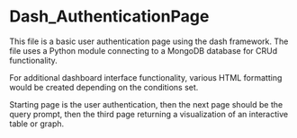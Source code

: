# Dash_AuthenticationPage
This file is a basic user authentication page using the dash framework. The file uses a Python module connecting to a MongoDB database for CRUd functionality. 

For additional dashboard interface functionality, various HTML formatting would be created depending on the conditions set.

Starting page is the user authentication, then the next page should be the query prompt, then the third page returning a visualization of an interactive table or graph.
